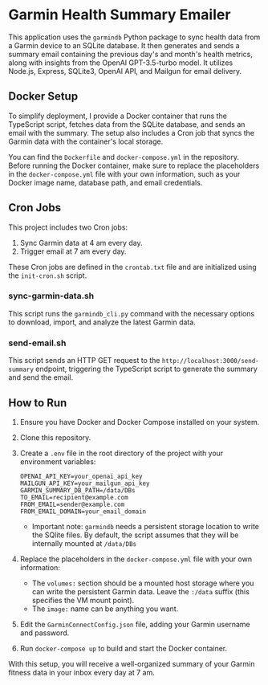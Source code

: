 # Garmin Health Summary Emailer

This application uses the `garmindb` Python package to sync health data from a Garmin device to an SQLite database. It then generates and sends a summary email containing the previous day's and month's health metrics, along with insights from the OpenAI GPT-3.5-turbo model. It utilizes Node.js, Express, SQLite3, OpenAI API, and Mailgun for email delivery.

## Docker Setup

To simplify deployment, I provide a Docker container that runs the TypeScript script, fetches data from the SQLite database, and sends an email with the summary. The setup also includes a Cron job that syncs the Garmin data with the container's local storage.

You can find the `Dockerfile` and `docker-compose.yml` in the repository. Before running the Docker container, make sure to replace the placeholders in the `docker-compose.yml` file with your own information, such as your Docker image name, database path, and email credentials.

## Cron Jobs

This project includes two Cron jobs:

1. Sync Garmin data at 4 am every day.
2. Trigger email at 7 am every day.

These Cron jobs are defined in the `crontab.txt` file and are initialized using the `init-cron.sh` script.

### sync-garmin-data.sh

This script runs the `garmindb_cli.py` command with the necessary options to download, import, and analyze the latest Garmin data.

### send-email.sh

This script sends an HTTP GET request to the `http://localhost:3000/send-summary` endpoint, triggering the TypeScript script to generate the summary and send the email.

## How to Run

1. Ensure you have Docker and Docker Compose installed on your system.
2. Clone this repository.
3. Create a `.env` file in the root directory of the project with your environment variables:
   ```
   OPENAI_API_KEY=your_openai_api_key
   MAILGUN_API_KEY=your_mailgun_api_key
   GARMIN_SUMMARY_DB_PATH=/data/DBs
   TO_EMAIL=recipient@example.com
   FROM_EMAIL=sender@example.com
   FROM_EMAIL_DOMAIN=your_email_domain
   ```
   * Important note: `garmindb` needs a persistent storage location to write the SQlite files. By default, the script assumes that they will be internally mounted at `/data/DBs`
4. Replace the placeholders in the `docker-compose.yml` file with your own information:
   * The `volumes:` section should be a mounted host storage where you can write the persistent Garmin data. Leave the `:/data` suffix (this specifies the VM mount point).
   * The `image:` name can be anything you want.

5. Edit the `GarminConnectConfig.json` file, adding your Garmin username and password.
  
6. Run `docker-compose up` to build and start the Docker container.

With this setup, you will receive a well-organized summary of your Garmin fitness data in your inbox every day at 7 am.

